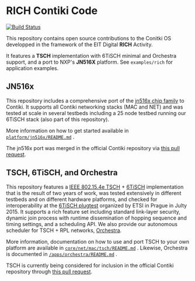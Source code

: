 # RICH Contiki Code

[![Build Status](https://travis-ci.org/EIT-ICT-RICH/contiki.svg?branch=rich-3.x)](https://travis-ci.org/EIT-ICT-RICH/contiki/branches)

This repository contains open source contributions to the Conitki OS developped in the framework of the EIT Digital **RICH** Activity.

It features a **TSCH** implementation with 6TiSCH minimal and Orchestra support, and a port to NXP's **JN516X** platform.
See `examples/rich` for application examples.

## JN516x

This repository includes a comprehensive port of the
[jn516x chip family](http://www.nxp.com/products/microcontrollers/product_series/jn516x)
to Contiki.
It supports all Contiki networking stacks (MAC and NET) and was tested at scale in
several testbeds including a 25 node testbed running our 6TiSCH stack
(also part of this repository).

More information on how to get started available in
[`platform/jn516x/README.md`](https://github.com/EIT-ICT-RICH/contiki/blob/rich-3.x/platform/jn516x/README.md)
.

The jn516x port was merged in the official Contiki repository via
[this pull request](https://github.com/contiki-os/contiki/pull/1219).

## TSCH, 6TiSCH, and Orchestra

This repository features a
[IEEE 802.15.4e TSCH](http://standards.ieee.org/getieee802/download/802.15.4e-2012.pdf)
+
[6TiSCH](https://datatracker.ietf.org/wg/6tisch)
implementation that is the result of two years of work,
was tested extensively in different testbeds and on different hardware platforms, and checked
for interoperability at the
[6TiSCH plugtest](http://www.etsi.org/news-events/events/942-6tisch-plugtests)
organized by ETSI in Prague in Julty 2015.
It supports a rich feature set including standard link-layer security, dynamic join process with
runtime dissemination of hopping sequence and timing settings, and a scheduling API.
We also provide our autonomous scheduler for TSCH + RPL networks,
[Orchestra](http://www.simonduquennoy.net/papers/duquennoy15orchestra.pdf).

More information, documentation on how to use and port TSCH to your own platform are available in
[`core/net/mac/tsch/README.md`](https://github.com/EIT-ICT-RICH/contiki/blob/rich-3.x/core/net/mac/tsch/README.md)
. Likewise, Orchestra is documented in
[`/apps/orchestra/README.md`](https://github.com/EIT-ICT-RICH/contiki/blob/rich-3.x/apps/orchestra/README.md)
.

TSCH is currently being considered for inclusion in the official Contiki repository through
[this pull request](https://github.com/contiki-os/contiki/pull/1285).
